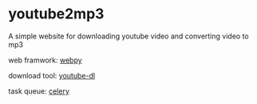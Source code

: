 youtube2mp3
===========

A simple website for downloading youtube video and converting video to mp3

web framwork: [webpy](http://webpy.org)

download tool: [youtube-dl](http://rg3.github.io/youtube-dl/)

task queue: [celery](http://www.celeryproject.org/)
